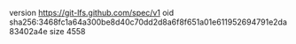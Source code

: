 version https://git-lfs.github.com/spec/v1
oid sha256:3468fc1a64a300be8d40c70dd2d8a6f8f651a01e611952694791e2da83402a4e
size 4558
